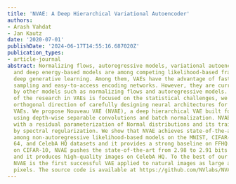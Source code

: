 ```yaml
---
title: 'NVAE: A Deep Hierarchical Variational Autoencoder'
authors:
- Arash Vahdat
- Jan Kautz
date: '2020-07-01'
publishDate: '2024-06-17T14:55:16.687020Z'
publication_types:
- article-journal
abstract: Normalizing flows, autoregressive models, variational autoencoders (VAEs),
  and deep energy-based models are among competing likelihood-based frameworks for
  deep generative learning. Among them, VAEs have the advantage of fast and tractable
  sampling and easy-to-access encoding networks. However, they are currently outperformed
  by other models such as normalizing flows and autoregressive models. While the majority
  of the research in VAEs is focused on the statistical challenges, we explore the
  orthogonal direction of carefully designing neural architectures for hierarchical
  VAEs. We propose Nouveau VAE (NVAE), a deep hierarchical VAE built for image generation
  using depth-wise separable convolutions and batch normalization. NVAE is equipped
  with a residual parameterization of Normal distributions and its training is stabilized
  by spectral regularization. We show that NVAE achieves state-of-the-art results
  among non-autoregressive likelihood-based models on the MNIST, CIFAR-10, CelebA
  64, and CelebA HQ datasets and it provides a strong baseline on FFHQ. For example,
  on CIFAR-10, NVAE pushes the state-of-the-art from 2.98 to 2.91 bits per dimension,
  and it produces high-quality images on CelebA HQ. To the best of our knowledge,
  NVAE is the first successful VAE applied to natural images as large as 256$times$256
  pixels. The source code is available at https://github.com/NVlabs/NVAE .
---
```

